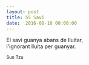 ```yaml
---
layout: post
title: 55 Savi
date:  2016-08-10 00:00:00
---
```


El savi guanya abans de lluitar,<br />
l'ignorant lluita per guanyar.

<small>Sun Tzu</small>
